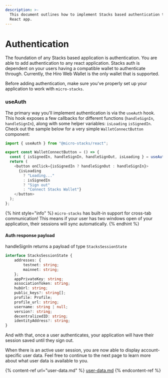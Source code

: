 ```yaml
---
description: >-
  This document outlines how to implement Stacks based authentication to your
  React app.
---
```


# Authentication

The foundation of any Stacks based application is authentication. You are able to add authentication to any react application. Stacks auth is dependent on your users having a compatible wallet to authenticate through. Currently, the Hiro Web Wallet is the only wallet that is supported.&#x20;

Before adding authentication, make sure you've properly set up your application to work with `micro-stacks`.

### useAuth

The primary way you'll implement authentication is via the `useAuth` hook. This hook exposes a few callbacks for different functions (`handleSignIn`, `handleSignIn`), along with some helper variables: `isLoading` `isSignedIn`. Check out the sample below for a very simple `WalletConnectButton` component:

```typescript
import { useAuth } from "@micro-stacks/react";

export const WalletConnectButton = () => {
  const { isSignedIn, handleSignIn, handleSignOut, isLoading } = useAuth();
  return (
    <button onClick={isSignedIn ? handleSignOut : handleSignIn}>
      {isLoading
        ? "Loading..."
        : isSignedIn
        ? "Sign out"
        : "Connect Stacks Wallet"}
    </button>
  );
};
```

{% hint style="info" %}
`micro-stacks` has built-in support for cross-tab communication! This means if your user has two windows open of your application, their sessions will sync automatically.
{% endhint %}

#### Auth response payload

handleSignIn returns a payload of type `StacksSessionState`

```typescript
interface StacksSessionState {
    addresses: {
        testnet: string;
        mainnet: string;
    };
    appPrivateKey: string;
    associationToken: string;
    hubUrl: string;
    public_keys?: string[];
    profile: Profile;
    profile_url: string;
    username: string | null;
    version?: string;
    decentralizedID: string;
    identityAddress?: string;
}
```

And with that, once a user authenticates, your application will have their session saved until they sign out.

When there is an active user session, you are now able to display account-specific user data. Feel free to continue to the next page to learn more about what user data is available to you.

{% content-ref url="user-data.md" %}
[user-data.md](user-data.md)
{% endcontent-ref %}
